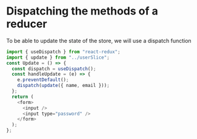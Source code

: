 # Dispatching the methods of a reducer

To be able to update the state of the store, we will use a dispatch function

```js
import { useDispatch } from "react-redux";
import { update } from "../userSlice";
const Update = () => {
  const dispatch = useDispatch();
  const handleUpdate = (e) => {
    e.preventDefault();
    dispatch(update({ name, email }));
  };
  return (
    <form>
      <input />
      <input type="password" />
    </form>
  );
};
```
